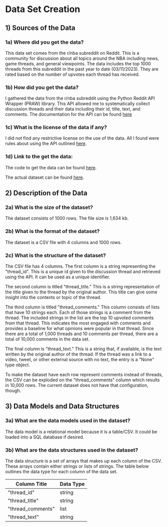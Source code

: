 # Data Set Creation

## 1) Sources of the Data

### 1a) Where did you get the data?

This data set comes from the r/nba subreddit on Reddit. This is a community for discussion about all topics around the NBA including news, game threads, and general viewpoints. The data includes the top 1000 threads from this subreddit in the past year to date (03/11/2023). They are rated based on the number of upvotes each thread has received. 

### 1b) How did you get the data?

I gathered the data from the r/nba subreddit using the Python Reddit API Wrapper (PRAW) library. This API allowed me to systematically collect discussion threads and their data including their id, title, text, and comments. The documentation for the API can be found [here](https://praw.readthedocs.io/en/stable/getting_started/quick_start.html)

### 1c) What is the license of the data if any?

I did not find any restrictive license on the use of the data. All I found were rules about using the API outlined [here](https://github.com/reddit-archive/reddit/wiki/API).

### 1d) Link to the get the data:

The code to get the data can be found [here](project_notebooks/data_set_creation.ipynb). 

The actual dataset can be found [here](nba_reddit_threads_data.csv).

## 2) Description of the Data

### 2a) What is the size of the dataset?

The dataset consists of 1000 rows. The file size is 1,634 kb.

### 2b) What is the format of the dataset?

The dataset is a CSV file with 4 columns and 1000 rows.

### 2c) What is the structure of the dataset?

The CSV file has 4 columns. The first column is a string representing the "thread_id". This is a unique id given to the discussion thread and retrieved using the API. It can be used as a unique identifier. 

The second column is titled "thread_title." This is a string representation of the title given to the thread by the original author. This title can give some insight into the contents or topic of the thread.

The third column is titled "thread_comments." This column consists of lists that have 10 strings each. Each of those strings is a comment from the thread. The included strings in the list are the top 10 upvoted comments from that thread. This indicates the most engaged with comments and provides a baseline for what opinions were popular in that thread. Since there are a total of 1,000 threads and 10 comments per thread, there are a total of 10,000 comments in the data set. 

The final column is "thread_text." This is a string that, if available, is the text written by the original author of the thread. If the thread was a link to a video, tweet, or other external source with no text, the entry is a "None" type object. 

To make the dataset have each row represent comments instead of threads, the CSV can be exploded on the "thread_comments" column which results in 10,000 rows. The current dataset does not have that configuration, though.

## 3) Data Models and Data Structures

### 3a) What are the data models used in the dataset? 

The data model is a relational model because it is a table/CSV. It could be loaded into a SQL database if desired. 

### 3b) What are the data structures used in the dataset?

The data structure is a set of arrays that makes up each column of the CSV. These arrays contain either strings or lists of strings. The table below outlines the data type for each column of the data set. 

| Column Title | Data Type |
| ------- | -------- |
| "thread_id"  | string |
| "thread_title" | string |
| "thread_comments" | list |
| "thread_text" | string |